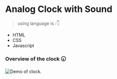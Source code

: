 # Analog Clock with Sound 

> using language is ::point_down:
- HTML
 - CSS
  - Javascript

  ### Overview of the clock :clock830:
![Demo of clock.](https://fixwebissues.com/wp-content/uploads/2023/06/Analog-Clock-in-HTML-CSS-JS.png)
